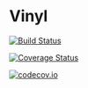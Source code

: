 # Vinyl

[![Build Status](https://travis-ci.org/MikeInnes/Vinyl.jl.svg?branch=master)](https://travis-ci.org/MikeInnes/Vinyl.jl)

[![Coverage Status](https://coveralls.io/repos/MikeInnes/Vinyl.jl/badge.svg?branch=master&service=github)](https://coveralls.io/github/MikeInnes/Vinyl.jl?branch=master)

[![codecov.io](http://codecov.io/github/MikeInnes/Vinyl.jl/coverage.svg?branch=master)](http://codecov.io/github/MikeInnes/Vinyl.jl?branch=master)

